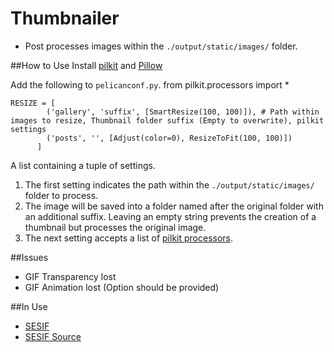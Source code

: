 Thumbnailer
==================

* Post processes images within the `./output/static/images/` folder.

##How to Use
Install [pilkit](http://github.com/matthewwithanm/pilkit) and [Pillow](https://github.com/python-imaging/Pillow)

Add the following to `pelicanconf.py`.
        from pilkit.processors import *

	RESIZE = [
            ('gallery', 'suffix', [SmartResize(100, 100)]), # Path within images to resize, Thumbnail folder suffix (Empty to overwrite), pilkit settings
            ('posts', '', [Adjust(color=0), ResizeToFit(100, 100)])
          ]
          
A list containing a tuple of settings.

1. The first setting indicates the path within the `./output/static/images/` folder to process.
2. The image will be saved into a folder named after the original folder with an additional suffix. Leaving an empty string prevents the creation of a thumbnail but processes the original image.
3. The next setting accepts a list of [pilkit processors](https://github.com/matthewwithanm/pilkit/tree/master/pilkit/processors).

##Issues

* GIF Transparency lost
* GIF Animation lost (Option should be provided)

##In Use

* [SESIF](http://sesif.github.io)
* [SESIF Source](http://github.com/SESIF/SESIF.github.io/tree/source)
